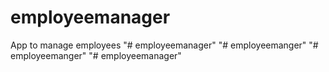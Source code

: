 # employeemanager
App to manage employees
"# employeemanager" 
"# employeemanger" 
"# employeemanger" 
"# employeemanager" 
